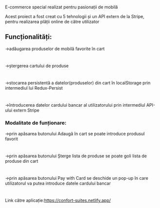 E-commerce special realizat pentru pasionații de mobilă

Acest proiect a fost creat cu 5 tehnologii și un API extern de la Stripe, pentru realizarea plății online de către utilizator 
## Funcționalități:
->adăugarea produselor de mobilă favorite în cart
#
->ștergerea cartului de produse
#
->stocarea persistentă a datelor(produselor) din cart în localStorage prin intermediul lui Redux-Persist
#
->întroducerea datelor cardului bancar al utilizatorului prin intermediul API-ului extern Stripe

### Modalitate de funționare:
->prin apăsarea butonului Adaugă în cart se poate introduce produsul favorit
#
->prin apăsarea butonului Șterge lista de produse se poate goli lista de produse din cart
#
->prin apăsarea butonului Pay with Card se deschide un pop-up în care utilizatorul va putea introduce datele cardului bancar
#
Link către aplicație:https://confort-suites.netlify.app/




